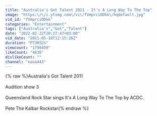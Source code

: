 ```yaml
---
title: "Australia's Got Talent 2011 - It's A Long Way To The Top"
image: "https:\/\/i.ytimg.com\/vi\/fVmprciODkk\/hqdefault.jpg"
vid_id: "fVmprciODkk"
categories: "Entertainment"
tags: ["Australia's","Got","Talent"]
date: "2022-02-22T20:27:47+03:00"
vid_date: "2011-05-10T12:15:26Z"
duration: "PT3M32S"
viewcount: "1798450"
likeCount: "4636"
dislikeCount: ""
channel: "nana443"
---
```

{% raw %}Australia's Got Talent 2011<br /><br />Audition show 3<br /><br />Queensland Rock Star sings It's A Long Way To The Top by ACDC.<br /><br />Pete The Kalbar Rockstar{% endraw %}
